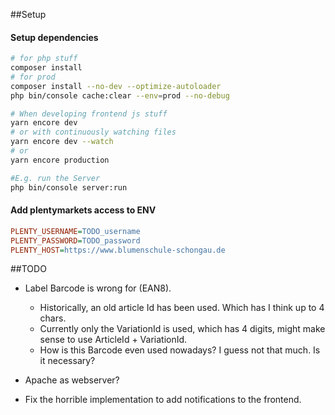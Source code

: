 ##Setup

#### Setup dependencies 
```bash
# for php stuff
composer install
# for prod
composer install --no-dev --optimize-autoloader
php bin/console cache:clear --env=prod --no-debug

# When developing frontend js stuff
yarn encore dev 
# or with continuously watching files
yarn encore dev --watch
# or 
yarn encore production

#E.g. run the Server
php bin/console server:run
```
#### Add plentymarkets access to ENV
```ini
PLENTY_USERNAME=TODO_username
PLENTY_PASSWORD=TODO_password
PLENTY_HOST=https://www.blumenschule-schongau.de
```

##TODO
- Label Barcode is wrong for (EAN8). 
  - Historically, an old article Id has been used. Which has I think up to 4 chars.
  - Currently only the VariationId is used, which has 4 digits, might make sense to use ArticleId + VariationId. 
  - How is this Barcode even used nowadays? I guess not that much. Is it necessary?
- Apache as webserver?
  
  

  
  
  
  
  
  
  
  
  
  
  
  
 - Fix the horrible implementation to add notifications to the frontend.


